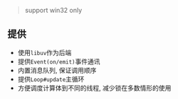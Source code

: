 

> support win32 only 

## 提供

- 使用`libuv`作为后端
- 提供`Event(on/emit)`事件通讯
- 内置消息队列, 保证调用顺序
- 提供`Loop#update`主循环
- 方便调度计算体到不同的线程, 减少锁在多数情形的使用
